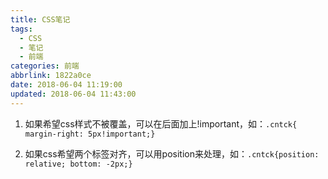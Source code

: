 ```yaml
---
title: CSS笔记
tags:
  - CSS
  - 笔记
  - 前端
categories: 前端
abbrlink: 1822a0ce
date: 2018-06-04 11:19:00
updated: 2018-06-04 11:43:00
---
```


1. 如果希望css样式不被覆盖，可以在后面加上!important，如：`.cntck{ margin-right: 5px!important;}`

2. 如果css希望两个标签对齐，可以用position来处理，如：`.cntck{position: relative; bottom: -2px;}`